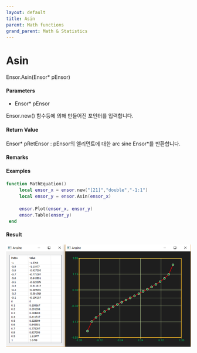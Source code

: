 ```yaml
---
layout: default
title: Asin
parent: Math functions
grand_parent: Math & Statistics
---
```


# Asin

Ensor.Asin\(Ensor\* pEnsor\)

#### Parameters

* Ensor\* pEnsor

Ensor.new\(\) 함수등에 의해 만들어진 포인터를 입력합니다.

#### Return Value

Ensor\* pRetEnsor : pEnsor의 엘리먼트에 대한 arc sine Ensor\*를 반환합니다.

#### Remarks

#### Examples

```lua
function MathEquation()
     local ensor_x = ensor.new("[21]","double","-1:1")
     local ensor_y = ensor.Asin(ensor_x)

     ensor.Plot(ensor_x, ensor_y)
     ensor.Table(ensor_y)
 end
```

#### Result

![](./MathAPI/AsinResult.png)

